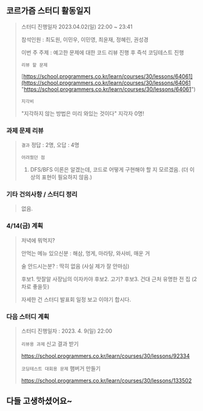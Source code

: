 ## 코르가즘 스터디 활동일지

> 스터디 진행일자 2023.04.02(일) 22:00 ~ 23:41
>
> 참석인원 : 최도원, 이민우, 이민영, 최윤재, 정혜린, 권성경
>
> 이번 주 주제 : 예고한 문제에 대한 코드 리뷰 진행 후 즉석 코딩테스트 진행
>
> `리뷰 할 문제`
>
> [https://school.programmers.co.kr/learn/courses/30/lessons/64061](https://school.programmers.co.kr/learn/courses/30/lessons/64061 "https://school.programmers.co.kr/learn/courses/30/lessons/64061")
>
> `지각비 `
>
> "지각하지 않는 방법은 미리 와있는 것이다" 지각자 0명!

### 과제 문제 리뷰

> `결과` 정답 : 2명, 오답 : 4명
>
> `어려웠던 점`
>
> 1. DFS/BFS 이론은 알겠는데, 코드로 어떻게 구현해야 할 지 모르겠음. (더 이상의 표현이 필요하지 않음.)

### 기타 건의사항 / 스터디 정리

> 없음.

### 4/14(금) 계획

> 저녁에 뭐먹지?
>
> 안먹는 메뉴 있으신분 : 해삼, 멍게, 마라탕, 와사비, 매운 거
>
> 술 안드시는분? : 딱히 없음 (사실 제가 잘 안마심)
>
> 후보1. 맛잘알 사장님의 이자카야
> 후보2. 고기?
> 후보3. 건대 근처 유명한 전 집 (2차로 좋을듯)
>
> 자세한 건 스터디 발표회 일정 보고 이야기 합시다.

### 다음 스터디 계획

> 스터디 진행일자 : 2023. 4. 9(일) 22:00
>
> `리뷰용 과제` 신고 결과 받기
>
> https://school.programmers.co.kr/learn/courses/30/lessons/92334
>
> `코딩테스트 대회용 문제` 햄버거 만들기
>
> https://school.programmers.co.kr/learn/courses/30/lessons/133502

## 다들 고생하셨어요~
